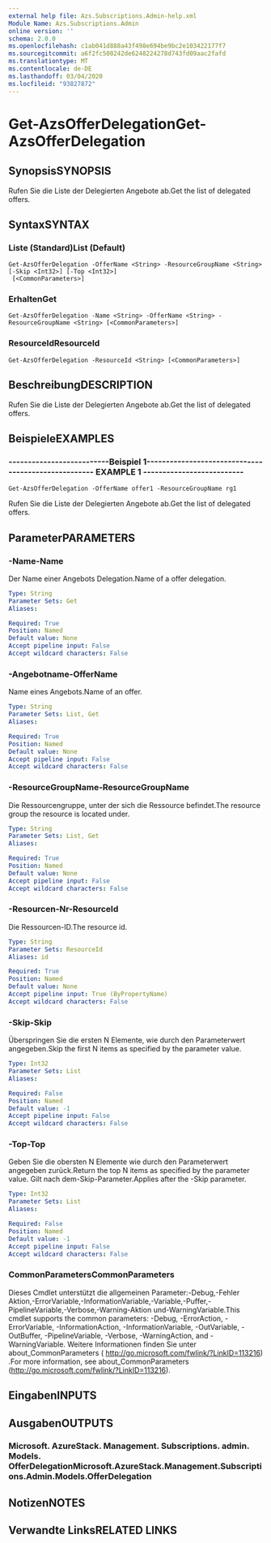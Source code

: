 ```yaml
---
external help file: Azs.Subscriptions.Admin-help.xml
Module Name: Azs.Subscriptions.Admin
online version: ''
schema: 2.0.0
ms.openlocfilehash: c1ab041d888a43f498e694be9bc2e103422177f7
ms.sourcegitcommit: a6f2fc500242de6248224278d743fd09aac2fafd
ms.translationtype: MT
ms.contentlocale: de-DE
ms.lasthandoff: 03/04/2020
ms.locfileid: "93827872"
---
```

# <span data-ttu-id="1ad7f-101">Get-AzsOfferDelegation</span><span class="sxs-lookup"><span data-stu-id="1ad7f-101">Get-AzsOfferDelegation</span></span>

## <span data-ttu-id="1ad7f-102">Synopsis</span><span class="sxs-lookup"><span data-stu-id="1ad7f-102">SYNOPSIS</span></span>
<span data-ttu-id="1ad7f-103">Rufen Sie die Liste der Delegierten Angebote ab.</span><span class="sxs-lookup"><span data-stu-id="1ad7f-103">Get the list of delegated offers.</span></span>

## <span data-ttu-id="1ad7f-104">Syntax</span><span class="sxs-lookup"><span data-stu-id="1ad7f-104">SYNTAX</span></span>

### <span data-ttu-id="1ad7f-105">Liste (Standard)</span><span class="sxs-lookup"><span data-stu-id="1ad7f-105">List (Default)</span></span>
```
Get-AzsOfferDelegation -OfferName <String> -ResourceGroupName <String> [-Skip <Int32>] [-Top <Int32>]
 [<CommonParameters>]
```

### <span data-ttu-id="1ad7f-106">Erhalten</span><span class="sxs-lookup"><span data-stu-id="1ad7f-106">Get</span></span>
```
Get-AzsOfferDelegation -Name <String> -OfferName <String> -ResourceGroupName <String> [<CommonParameters>]
```

### <span data-ttu-id="1ad7f-107">ResourceId</span><span class="sxs-lookup"><span data-stu-id="1ad7f-107">ResourceId</span></span>
```
Get-AzsOfferDelegation -ResourceId <String> [<CommonParameters>]
```

## <span data-ttu-id="1ad7f-108">Beschreibung</span><span class="sxs-lookup"><span data-stu-id="1ad7f-108">DESCRIPTION</span></span>
<span data-ttu-id="1ad7f-109">Rufen Sie die Liste der Delegierten Angebote ab.</span><span class="sxs-lookup"><span data-stu-id="1ad7f-109">Get the list of delegated offers.</span></span>

## <span data-ttu-id="1ad7f-110">Beispiele</span><span class="sxs-lookup"><span data-stu-id="1ad7f-110">EXAMPLES</span></span>

### <span data-ttu-id="1ad7f-111">--------------------------Beispiel 1--------------------------</span><span class="sxs-lookup"><span data-stu-id="1ad7f-111">-------------------------- EXAMPLE 1 --------------------------</span></span>
```
Get-AzsOfferDelegation -OfferName offer1 -ResourceGroupName rg1
```

<span data-ttu-id="1ad7f-112">Rufen Sie die Liste der Delegierten Angebote ab.</span><span class="sxs-lookup"><span data-stu-id="1ad7f-112">Get the list of delegated offers.</span></span>

## <span data-ttu-id="1ad7f-113">Parameter</span><span class="sxs-lookup"><span data-stu-id="1ad7f-113">PARAMETERS</span></span>

### <span data-ttu-id="1ad7f-114">-Name</span><span class="sxs-lookup"><span data-stu-id="1ad7f-114">-Name</span></span>
<span data-ttu-id="1ad7f-115">Der Name einer Angebots Delegation.</span><span class="sxs-lookup"><span data-stu-id="1ad7f-115">Name of a offer delegation.</span></span>

```yaml
Type: String
Parameter Sets: Get
Aliases:

Required: True
Position: Named
Default value: None
Accept pipeline input: False
Accept wildcard characters: False
```

### <span data-ttu-id="1ad7f-116">-Angebotname</span><span class="sxs-lookup"><span data-stu-id="1ad7f-116">-OfferName</span></span>
<span data-ttu-id="1ad7f-117">Name eines Angebots.</span><span class="sxs-lookup"><span data-stu-id="1ad7f-117">Name of an offer.</span></span>

```yaml
Type: String
Parameter Sets: List, Get
Aliases:

Required: True
Position: Named
Default value: None
Accept pipeline input: False
Accept wildcard characters: False
```

### <span data-ttu-id="1ad7f-118">-ResourceGroupName</span><span class="sxs-lookup"><span data-stu-id="1ad7f-118">-ResourceGroupName</span></span>
<span data-ttu-id="1ad7f-119">Die Ressourcengruppe, unter der sich die Ressource befindet.</span><span class="sxs-lookup"><span data-stu-id="1ad7f-119">The resource group the resource is located under.</span></span>

```yaml
Type: String
Parameter Sets: List, Get
Aliases:

Required: True
Position: Named
Default value: None
Accept pipeline input: False
Accept wildcard characters: False
```

### <span data-ttu-id="1ad7f-120">-Resourcen-Nr</span><span class="sxs-lookup"><span data-stu-id="1ad7f-120">-ResourceId</span></span>
<span data-ttu-id="1ad7f-121">Die Ressourcen-ID.</span><span class="sxs-lookup"><span data-stu-id="1ad7f-121">The resource id.</span></span>

```yaml
Type: String
Parameter Sets: ResourceId
Aliases: id

Required: True
Position: Named
Default value: None
Accept pipeline input: True (ByPropertyName)
Accept wildcard characters: False
```

### <span data-ttu-id="1ad7f-122">-Skip</span><span class="sxs-lookup"><span data-stu-id="1ad7f-122">-Skip</span></span>
<span data-ttu-id="1ad7f-123">Überspringen Sie die ersten N Elemente, wie durch den Parameterwert angegeben.</span><span class="sxs-lookup"><span data-stu-id="1ad7f-123">Skip the first N items as specified by the parameter value.</span></span>

```yaml
Type: Int32
Parameter Sets: List
Aliases:

Required: False
Position: Named
Default value: -1
Accept pipeline input: False
Accept wildcard characters: False
```

### <span data-ttu-id="1ad7f-124">-Top</span><span class="sxs-lookup"><span data-stu-id="1ad7f-124">-Top</span></span>
<span data-ttu-id="1ad7f-125">Geben Sie die obersten N Elemente wie durch den Parameterwert angegeben zurück.</span><span class="sxs-lookup"><span data-stu-id="1ad7f-125">Return the top N items as specified by the parameter value.</span></span>
<span data-ttu-id="1ad7f-126">Gilt nach dem-Skip-Parameter.</span><span class="sxs-lookup"><span data-stu-id="1ad7f-126">Applies after the -Skip parameter.</span></span>

```yaml
Type: Int32
Parameter Sets: List
Aliases:

Required: False
Position: Named
Default value: -1
Accept pipeline input: False
Accept wildcard characters: False
```

### <span data-ttu-id="1ad7f-127">CommonParameters</span><span class="sxs-lookup"><span data-stu-id="1ad7f-127">CommonParameters</span></span>
<span data-ttu-id="1ad7f-128">Dieses Cmdlet unterstützt die allgemeinen Parameter:-Debug,-Fehler Aktion,-ErrorVariable,-InformationVariable,-Variable,-Puffer,-PipelineVariable,-Verbose,-Warning-Aktion und-WarningVariable.</span><span class="sxs-lookup"><span data-stu-id="1ad7f-128">This cmdlet supports the common parameters: -Debug, -ErrorAction, -ErrorVariable, -InformationAction, -InformationVariable, -OutVariable, -OutBuffer, -PipelineVariable, -Verbose, -WarningAction, and -WarningVariable.</span></span> <span data-ttu-id="1ad7f-129">Weitere Informationen finden Sie unter about_CommonParameters ( http://go.microsoft.com/fwlink/?LinkID=113216) .</span><span class="sxs-lookup"><span data-stu-id="1ad7f-129">For more information, see about_CommonParameters (http://go.microsoft.com/fwlink/?LinkID=113216).</span></span>

## <span data-ttu-id="1ad7f-130">Eingaben</span><span class="sxs-lookup"><span data-stu-id="1ad7f-130">INPUTS</span></span>

## <span data-ttu-id="1ad7f-131">Ausgaben</span><span class="sxs-lookup"><span data-stu-id="1ad7f-131">OUTPUTS</span></span>

### <span data-ttu-id="1ad7f-132">Microsoft. AzureStack. Management. Subscriptions. admin. Models. OfferDelegation</span><span class="sxs-lookup"><span data-stu-id="1ad7f-132">Microsoft.AzureStack.Management.Subscriptions.Admin.Models.OfferDelegation</span></span>

## <span data-ttu-id="1ad7f-133">Notizen</span><span class="sxs-lookup"><span data-stu-id="1ad7f-133">NOTES</span></span>

## <span data-ttu-id="1ad7f-134">Verwandte Links</span><span class="sxs-lookup"><span data-stu-id="1ad7f-134">RELATED LINKS</span></span>

